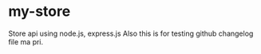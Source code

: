 # my-store
Store api using node.js, express.js
Also this is for testing github changelog file ma pri.
